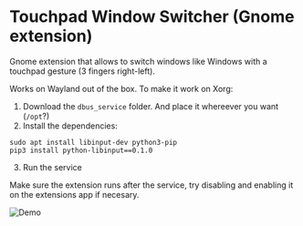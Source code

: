 # Touchpad Window Switcher (Gnome extension)

Gnome extension that allows to switch windows like Windows with a touchpad gesture (3 fingers right-left).

Works on Wayland out of the box. To make it work on Xorg:

1. Download the `dbus_service` folder. And place it whereever you want (`/opt`?)
2. Install the dependencies: 

```
sudo apt install libinput-dev python3-pip
pip3 install python-libinput==0.1.0
```

3. Run the service

Make sure the extension runs after the service, try disabling and enabling it on the extensions app if necesary. 

![Demo](https://raw.githubusercontent.com/gonzaarcr/touchpad-window-switcher-gnome-ext/doc-resources/output.gif "Demo")
